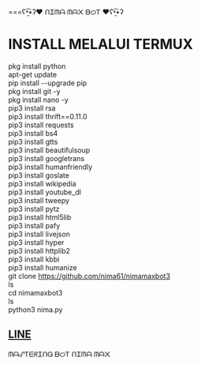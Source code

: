 
===ʕ•̫͡•ʔ❤️ ᑎᏆᗰᗩ ᗰᗩ᙭ ᗷᝪᎢ ❤️ʕ•̫͡•ʔ
# INSTALL MELALUI TERMUX<br>
pkg install python<br>
apt-get update<br>
pip install --upgrade pip<br>
pkg install git -y<br>
pkg install nano -y<br>
pip3 install rsa<br>
pip3 install thrift==0.11.0<br>
pip3 install requests<br>
pip3 install bs4<br>
pip3 install gtts<br>
pip3 install beautifulsoup<br>
pip3 install googletrans<br>
pip3 install humanfriendly<br>
pip3 install goslate<br>
pip3 install wikipedia<br>
pip3 install youtube_dl<br>
pip3 install tweepy<br>
pip3 install pytz<br>
pip3 install html5lib<br>
pip3 install pafy<br>
pip3 install livejson<br>
pip3 install hyper<br>
pip3 install httplib2<br>
pip3 install kbbi<br>
pip3 install humanize<br>
git clone https://github.com/nima61/nimamaxbot3<br>
ls<br>
cd nimamaxbot3<br>
ls<br>
python3 nima.py<br>
## [LINE](http://line.me/ti/p/~max_pv)


ᗰᗩᔑᎢᗴᖇᏆᑎᏀ ᗷᝪᎢ ᑎᏆᗰᗩ ᗰᗩ᙭
